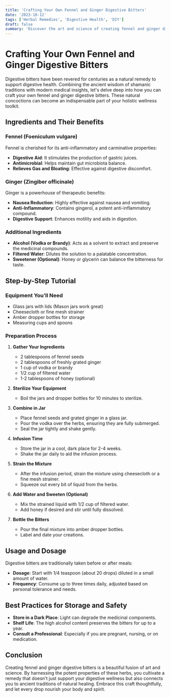 ```yaml
---
title: 'Crafting Your Own Fennel and Ginger Digestive Bitters'
date: '2023-10-12'
tags: ['Herbal Remedies', 'Digestive Health', 'DIY']
draft: false
summary: 'Discover the art and science of creating fennel and ginger digestive bitters to support your gut health naturally.'
---
```


# Crafting Your Own Fennel and Ginger Digestive Bitters

Digestive bitters have been revered for centuries as a natural remedy to support digestive health. Combining the ancient wisdom of shamanic traditions with modern medical insights, let's delve deep into how you can craft your own fennel and ginger digestive bitters. These natural concoctions can become an indispensable part of your holistic wellness toolkit.

## Ingredients and Their Benefits

### Fennel (Foeniculum vulgare)

Fennel is cherished for its anti-inflammatory and carminative properties:
- **Digestive Aid**: It stimulates the production of gastric juices.
- **Antimicrobial**: Helps maintain gut microbiota balance.
- **Relieves Gas and Bloating**: Effective against digestive discomfort.

### Ginger (Zingiber officinale)

Ginger is a powerhouse of therapeutic benefits:
- **Nausea Reduction**: Highly effective against nausea and vomiting.
- **Anti-Inflammatory**: Contains gingerol, a potent anti-inflammatory compound.
- **Digestive Support**: Enhances motility and aids in digestion.

### Additional Ingredients
- **Alcohol (Vodka or Brandy)**: Acts as a solvent to extract and preserve the medicinal compounds.
- **Filtered Water**: Dilutes the solution to a palatable concentration.
- **Sweetener (Optional)**: Honey or glycerin can balance the bitterness for taste.

## Step-by-Step Tutorial

### Equipment You’ll Need
- Glass jars with lids (Mason jars work great)
- Cheesecloth or fine mesh strainer
- Amber dropper bottles for storage
- Measuring cups and spoons

### Preparation Process

1. **Gather Your Ingredients**
   - 2 tablespoons of fennel seeds
   - 2 tablespoons of freshly grated ginger
   - 1 cup of vodka or brandy
   - 1/2 cup of filtered water
   - 1-2 tablespoons of honey (optional)

2. **Sterilize Your Equipment**
   - Boil the jars and dropper bottles for 10 minutes to sterilize.

3. **Combine in Jar**
   - Place fennel seeds and grated ginger in a glass jar.
   - Pour the vodka over the herbs, ensuring they are fully submerged.
   - Seal the jar tightly and shake gently.

4. **Infusion Time**
   - Store the jar in a cool, dark place for 2-4 weeks.
   - Shake the jar daily to aid the infusion process.

5. **Strain the Mixture**
   - After the infusion period, strain the mixture using cheesecloth or a fine mesh strainer.
   - Squeeze out every bit of liquid from the herbs.

6. **Add Water and Sweeten (Optional)**
   - Mix the strained liquid with 1/2 cup of filtered water.
   - Add honey if desired and stir until fully dissolved.

7. **Bottle the Bitters**
   - Pour the final mixture into amber dropper bottles.
   - Label and date your creations.

## Usage and Dosage

Digestive bitters are traditionally taken before or after meals:
- **Dosage**: Start with 1/4 teaspoon (about 20 drops) diluted in a small amount of water.
- **Frequency**: Consume up to three times daily, adjusted based on personal tolerance and needs.

## Best Practices for Storage and Safety

- **Store in a Dark Place**: Light can degrade the medicinal components.
- **Shelf Life**: The high alcohol content preserves the bitters for up to a year.
- **Consult a Professional**: Especially if you are pregnant, nursing, or on medication.

## Conclusion

Creating fennel and ginger digestive bitters is a beautiful fusion of art and science. By harnessing the potent properties of these herbs, you cultivate a remedy that doesn't just support your digestive wellness but also connects you to ancient traditions of natural healing. Embrace this craft thoughtfully, and let every drop nourish your body and spirit.